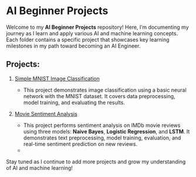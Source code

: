 # AI Beginner Projects

Welcome to my **AI Beginner Projects** repository! Here, I’m documenting my journey as I learn and apply various AI and machine learning concepts. Each folder contains a specific project that showcases key learning milestones in my path toward becoming an AI Engineer.

## Projects:

1. [Simple MNIST Image Classification](./Simple%20MNIST%20Image%20Classification)
   - This project demonstrates image classification using a basic neural network with the MNIST dataset. It covers data preprocessing, model training, and evaluating the results.

2. [Movie Sentiment Analysis](./Movie%20Sentiment%20Analysis)
   - This project performs sentiment analysis on IMDb movie reviews using three models: **Naive Bayes**, **Logistic Regression**, and **LSTM**. It demonstrates text preprocessing, model training, evaluation, and real-time sentiment prediction on new reviews.
   - 
Stay tuned as I continue to add more projects and grow my understanding of AI and machine learning!
